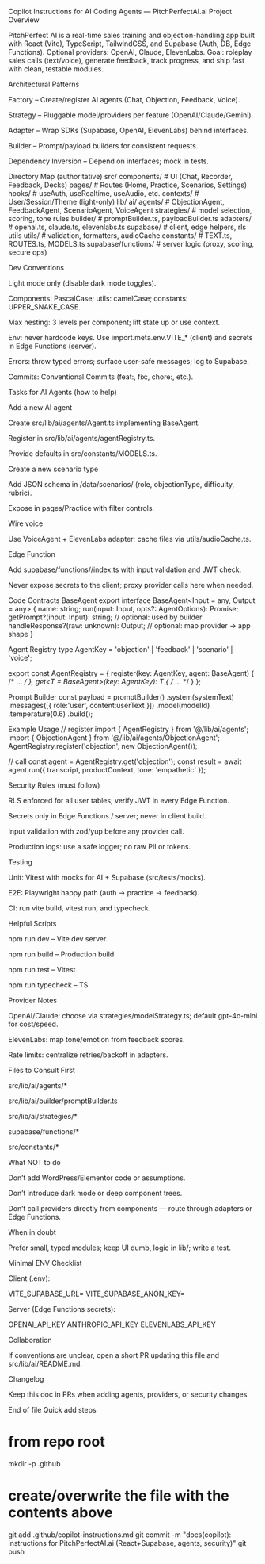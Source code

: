 Copilot Instructions for AI Coding Agents — PitchPerfectAI.ai
Project Overview

PitchPerfect AI is a real-time sales training and objection-handling app built with React (Vite), TypeScript, TailwindCSS, and Supabase (Auth, DB, Edge Functions). Optional providers: OpenAI, Claude, ElevenLabs.
Goal: roleplay sales calls (text/voice), generate feedback, track progress, and ship fast with clean, testable modules.

Architectural Patterns

Factory – Create/register AI agents (Chat, Objection, Feedback, Voice).

Strategy – Pluggable model/providers per feature (OpenAI/Claude/Gemini).

Adapter – Wrap SDKs (Supabase, OpenAI, ElevenLabs) behind interfaces.

Builder – Prompt/payload builders for consistent requests.

Dependency Inversion – Depend on interfaces; mock in tests.

Directory Map (authoritative)
src/
  components/            # UI (Chat, Recorder, Feedback, Decks)
  pages/                 # Routes (Home, Practice, Scenarios, Settings)
  hooks/                 # useAuth, useRealtime, useAudio, etc.
  contexts/              # User/Session/Theme (light-only)
  lib/
    ai/
      agents/            # ObjectionAgent, FeedbackAgent, ScenarioAgent, VoiceAgent
      strategies/        # model selection, scoring, tone rules
      builder/           # promptBuilder.ts, payloadBuilder.ts
      adapters/          # openai.ts, claude.ts, elevenlabs.ts
    supabase/            # client, edge helpers, rls utils
  utils/                  # validation, formatters, audioCache
  constants/              # TEXT.ts, ROUTES.ts, MODELS.ts
supabase/functions/       # server logic (proxy, scoring, secure ops)

Dev Conventions

Light mode only (disable dark mode toggles).

Components: PascalCase; utils: camelCase; constants: UPPER_SNAKE_CASE.

Max nesting: 3 levels per component; lift state up or use context.

Env: never hardcode keys. Use import.meta.env.VITE_* (client) and secrets in Edge Functions (server).

Errors: throw typed errors; surface user-safe messages; log to Supabase.

Commits: Conventional Commits (feat:, fix:, chore:, etc.).

Tasks for AI Agents (how to help)

Add a new AI agent

Create src/lib/ai/agents/<Name>Agent.ts implementing BaseAgent.

Register in src/lib/ai/agents/agentRegistry.ts.

Provide defaults in src/constants/MODELS.ts.

Create a new scenario type

Add JSON schema in /data/scenarios/ (role, objectionType, difficulty, rubric).

Expose in pages/Practice with filter controls.

Wire voice

Use VoiceAgent + ElevenLabs adapter; cache files via utils/audioCache.ts.

Edge Function

Add supabase/functions/<fn>/index.ts with input validation and JWT check.

Never expose secrets to the client; proxy provider calls here when needed.

Code Contracts
BaseAgent
export interface BaseAgent<Input = any, Output = any> {
  name: string;
  run(input: Input, opts?: AgentOptions): Promise<Output>;
  getPrompt?(input: Input): string;       // optional: used by builder
  handleResponse?(raw: unknown): Output;  // optional: map provider -> app shape
}

Agent Registry
type AgentKey = 'objection' | 'feedback' | 'scenario' | 'voice';

export const AgentRegistry = {
  register(key: AgentKey, agent: BaseAgent) { /* ... */ },
  get<T = BaseAgent>(key: AgentKey): T { /* ... */ }
};

Prompt Builder
const payload = promptBuilder()
  .system(systemText)
  .messages([{ role:'user', content:userText }])
  .model(modelId)
  .temperature(0.6)
  .build();

Example Usage
// register
import { AgentRegistry } from '@/lib/ai/agents';
import { ObjectionAgent } from '@/lib/ai/agents/ObjectionAgent';
AgentRegistry.register('objection', new ObjectionAgent());

// call
const agent = AgentRegistry.get('objection');
const result = await agent.run({
  transcript, productContext, tone: 'empathetic'
});

Security Rules (must follow)

RLS enforced for all user tables; verify JWT in every Edge Function.

Secrets only in Edge Functions / server; never in client build.

Input validation with zod/yup before any provider call.

Production logs: use a safe logger; no raw PII or tokens.

Testing

Unit: Vitest with mocks for AI + Supabase (src/tests/mocks).

E2E: Playwright happy path (auth → practice → feedback).

CI: run vite build, vitest run, and typecheck.

Helpful Scripts

npm run dev – Vite dev server

npm run build – Production build

npm run test – Vitest

npm run typecheck – TS

Provider Notes

OpenAI/Claude: choose via strategies/modelStrategy.ts; default gpt-4o-mini for cost/speed.

ElevenLabs: map tone/emotion from feedback scores.

Rate limits: centralize retries/backoff in adapters.

Files to Consult First

src/lib/ai/agents/*

src/lib/ai/builder/promptBuilder.ts

src/lib/ai/strategies/*

supabase/functions/*

src/constants/*

What NOT to do

Don’t add WordPress/Elementor code or assumptions.

Don’t introduce dark mode or deep component trees.

Don’t call providers directly from components — route through adapters or Edge Functions.

When in doubt

Prefer small, typed modules; keep UI dumb, logic in lib/; write a test.

Minimal ENV Checklist

Client (.env):

VITE_SUPABASE_URL=
VITE_SUPABASE_ANON_KEY=


Server (Edge Functions secrets):

OPENAI_API_KEY
ANTHROPIC_API_KEY
ELEVENLABS_API_KEY

Collaboration

If conventions are unclear, open a short PR updating this file and src/lib/ai/README.md.

Changelog

Keep this doc in PRs when adding agents, providers, or security changes.

End of file
Quick add steps
# from repo root
mkdir -p .github
# create/overwrite the file with the contents above
git add .github/copilot-instructions.md
git commit -m "docs(copilot): instructions for PitchPerfectAI.ai (React+Supabase, agents, security)"
git push
